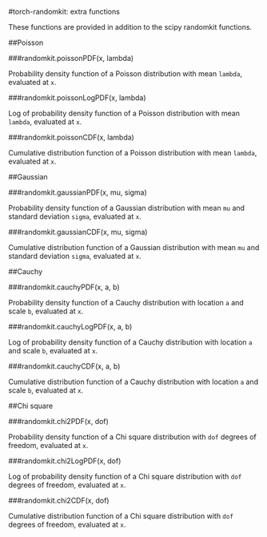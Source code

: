 #torch-randomkit: extra functions

These functions are provided in addition to the scipy randomkit functions.

##Poisson

###randomkit.poissonPDF(x, lambda)

Probability density function of a Poisson distribution with mean `lambda`, evaluated at `x`.

###randomkit.poissonLogPDF(x, lambda)

Log of probability density function of a Poisson distribution with mean `lambda`, evaluated at `x`.

###randomkit.poissonCDF(x, lambda)

Cumulative distribution function of a Poisson distribution with mean `lambda`, evaluated at `x`.

##Gaussian

###randomkit.gaussianPDF(x, mu, sigma)

Probability density function of a Gaussian distribution with mean `mu` and standard deviation `sigma`, evaluated at `x`.

###randomkit.gaussianCDF(x, mu, sigma)

Cumulative distribution function of a Gaussian distribution with mean `mu` and standard deviation `sigma`, evaluated at `x`.

##Cauchy

###randomkit.cauchyPDF(x, a, b)

Probability density function of a Cauchy distribution with location `a` and scale `b`, evaluated at `x`.

###randomkit.cauchyLogPDF(x, a, b)

Log of probability density function of a Cauchy distribution with location `a` and scale `b`, evaluated at `x`.

###randomkit.cauchyCDF(x, a, b)

Cumulative distribution function of a Cauchy distribution with location `a` and scale `b`, evaluated at `x`.

##Chi square

###randomkit.chi2PDF(x, dof)

Probability density function of a Chi square distribution with `dof` degrees of freedom, evaluated at `x`.

###randomkit.chi2LogPDF(x, dof)

Log of probability density function of a Chi square distribution with `dof` degrees of freedom, evaluated at `x`.

###randomkit.chi2CDF(x, dof)

Cumulative distribution function of a Chi square distribution with `dof` degrees of freedom, evaluated at `x`.
